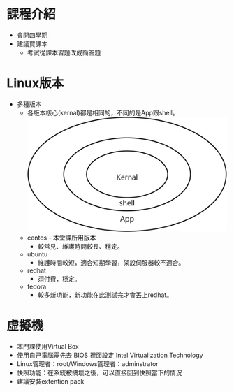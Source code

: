 # 課程介紹
* 會開四學期
* 建議買課本
    * 考試從課本習題改成簡答題

# Linux版本
* 多種版本
    * 各版本核心(kernal)都是相同的，不同的是App跟shell。
    ![image](https://github.com/peter8995/Linux-Class/blob/108-2/media/%E6%9E%B6%E6%A7%8B.png)
    * centos - 本堂課所用版本
         * 較常見、維護時間較長、穩定。
    * ubuntu
         * 維護時間較短，適合短期學習，架設伺服器較不適合。
    * redhat
         * 須付費，穩定。
    * fedora
         * 較多新功能，新功能在此測試完才會丟上redhat。

# 虛擬機
* 本門課使用Virtual Box
* 使用自己電腦需先去 BIOS 裡面設定 Intel Virtualization Technology
* Linux管理者：root/Windows管理者：adminstrator
* 快照功能：在系統被搞壞之後，可以直接回到快照當下的情況
* 建議安裝extention pack
